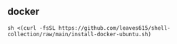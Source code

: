 ## docker
```
sh <(curl -fsSL https://github.com/leaves615/shell-collection/raw/main/install-docker-ubuntu.sh)
```
